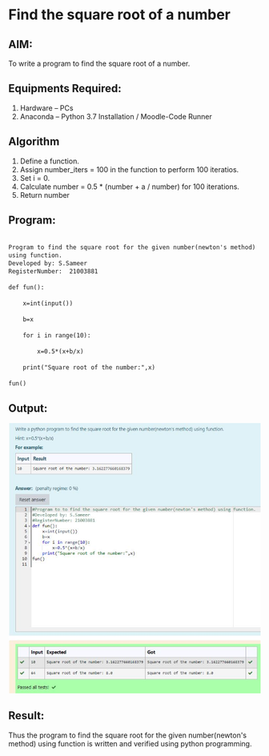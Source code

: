 # Find the square root of a number

## AIM:
To write a program to find the square root of a number.

## Equipments Required:
1. Hardware – PCs
2. Anaconda – Python 3.7 Installation / Moodle-Code Runner

## Algorithm
1. Define a function.
2. Assign number_iters = 100 in the function to perform 100 iteratios.
3. Set i = 0.
4. Calculate  number = 0.5 * (number + a / number) for 100 iterations.
5. Return number

## Program:
```

Program to find the square root for the given number(newton's method) using function.
Developed by: S.Sameer
RegisterNumber:  21003881

def fun():
 
    x=int(input())
 
    b=x
 
    for i in range(10):

        x=0.5*(x+b/x)
 
    print("Square root of the number:",x)

fun()
```

## Output:
![OUTPUT](https://github.com/Shaik-sameer-AIML/Square-root-of-a-number/blob/main/sque%20root.JPG?raw=true)


## Result:
Thus the program to find the square root for the given number(newton's method) using function is written and verified using python programming.
